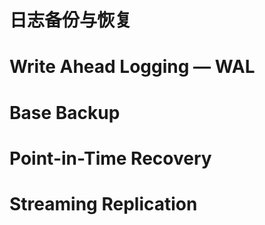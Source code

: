 

# 日志备份与恢复

# Write Ahead Logging — WAL

# Base Backup

# Point-in-Time Recovery

# Streaming Replication
